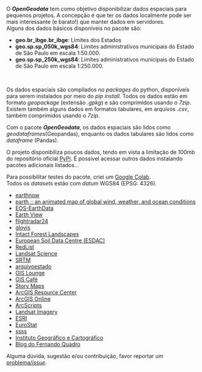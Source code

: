 O **_OpenGeodata_** tem como objetivo disponibilizar dados espaciais para pequenos projetos. A concepção é que ter os
dados localmente pode ser mais interessante (e barato!) que manter dados em servidores.\
Alguns dos dados básicos disponíveis no pacote são:

- **geo.br_ibge.br_ibge**: Limites dos Estados
- **geo.sp.sp_050k_wgs84**: Limites administrativos municipais do Estado de São Paulo em escala 1:50.000.
- **geo.sp.sp_250k_wgs84**: Limites administrativos municipais do Estado de São Paulo em escala 1:250.000.

<br>

Os dados espaciais são compilados no _packages_ do python, disponíveis para serem instalados por meio do _pip install_. Todos os dados estão em formato _geopackage_ (extensão _.gpkg_) e são comprimidos usando o _7zip_. Existem também alguns dados em formatos tabulares, em arquivos _.csv_, também comprimidos usando o _7zip_.

Com o pacote **_OpenGeodata_**, os dados espaciais são lidos como _geodataframes_(Geopandas), enquanto os dados tabulares são lidos como _dataframe_ (Pandas).

O projeto disponibiliza poucos dados, tendo em vista a limitação de 100mb do repositório oficial [PyPi](https://pypi.org/). É possível acessar outros dados instalando pacotes adicionais listados...

Para possibilitar testes do pacote, criei
um [Google Colab](https://colab.research.google.com/drive/1s_w9t599OstJ0KS99NusH2EVGYa5twMh?usp=sharing).<br>
Todos os _datasets_ estão com _datum_ WGS84 (EPSG: 4326).

- [earthnow](https://earthnow.usgs.gov/observer/?sessionId=8e5a1e6dd8f15ef0eb3cb4c8bbf725928507)
- [earth :: an animated map of global wind, weather, and ocean conditions](http://earth.nullschool.net/#current%2Fwind%2Fsurface%2Flevel%2Forthographic%3D46.17%2C5.18%2C248)
- [EOS-EarthData](https://eos-earthdata.sr.unh.edu/)
- [Earth View](http://earthview.withgoogle.com/)
- [flightradar24](http://www.flightradar24.com/)
- [glovis](http://glovis.usgs.gov/)
- [Intact Forest Landscapes](http://www.intactforests.org/)
- [European Soil Data Centre (ESDAC)](https://esdac.jrc.ec.europa.eu/)
- [RedList](https://www.iucnredlist.org/)
- [Landsat Science](https://landsat.gsfc.nasa.gov/)
- [SRTM](http://srtm.csi.cgiar.org/SELECTION/inputCoord.asp)
- [arquivoestado](http://www.arquivoestado.sp.gov.br/web/digitalizado/cartografico/documentos_cartograficos)
- [GIS Lounge](https://www.gislounge.com/)
- [GIS Café](http://www.giscafe.com/)
- [Story Maps](https://storymaps.arcgis.com/)
- [ArcGIS Resource Center](https://resources.arcgis.com/en/help/)
- [ArcGIS Online](http://www.arcgis.com/home/)
- [ArcScripts](http://arcscripts.esri.com/)
- [Landsat Imagery](http://www.esri.com/software/landsat-imagery)
- [ESRI](http://www.esri.com/)
- [EuroStat](https://ec.europa.eu/eurostat/web/main/home)
- [ssss](http://datageo.casamilitar.sp.gov.br/geonetworkgrd/srv/por/catalog.search#/home)
- [Instituto Geográfico e Cartográfico](http://www.igc.sp.gov.br/)
- [Blog do Fernando Quadro](https://www.fernandoquadro.com.br/)

Alguma dúvida, sugestão e/ou contribuição, favor reportar um [problema/_issue_](https://github.com/open-geodata/open-geodata/issues).
